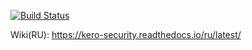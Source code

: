[![Build Status](https://travis-ci.org/Rednoll/Kero-Security.svg?branch=master)](https://travis-ci.org/Rednoll/Kero-Security)

Wiki(RU): https://kero-security.readthedocs.io/ru/latest/
